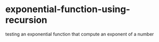 # exponential-function-using-recursion

testing an exponential function that compute an exponent of a number